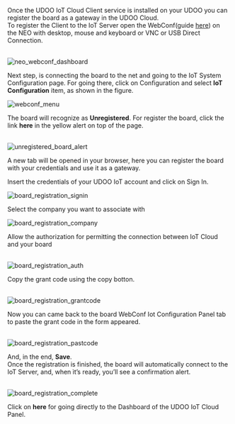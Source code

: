 Once the UDOO IoT Cloud Client service is installed on your UDOO you can register the board as a gateway in the UDOO Cloud.  
To register the Client to the IoT Server open the WebConf(guide [here](https://www.udoo.org/docs-neo/Basic_Setup/Web_Control_Panel.html)) on the NEO with desktop, mouse and keyboard or VNC or USB Direct Connection.

</br>

<img src="../img/04_neo_webconf_dashboard.png" alt="neo_webconf_dashboard" class="img-responsive" >

</br>

Next step, is connecting the board to the net and going to the IoT System Configuration page.
For going there, click on Configuration and select **IoT Configuration** item, as shown in the figure.


<img src="../img/05_webconf_menu.png" alt="webconf_menu" class="img-responsive" >

</br>

The board will recognize as **Unregistered**.
For register the board, click the link **here** in the yellow alert on top of the page.

</br>

<img src="../img/07_unregistered_board_alert.png" alt="unregistered_board_alert" class="img-responsive" >

</br>

A new tab will be opened in your browser, here you can register the board with your credentials and use it as a gateway.

Insert the credentials of your UDOO IoT account and click on Sign In.

<img src="../img/08_board_registration_signin.png" alt="board_registration_signin" class="img-responsive" >

Select the company you want to associate with

<img src="../img/09_board_registration_company.png" alt="board_registration_company" class="img-responsive" >

Allow the authorization for permitting the connection between IoT Cloud and your board

</br>

<img src="../img/10_board_registration_auth.png" alt="board_registration_auth" class="img-responsive" >

Copy the grant code using the copy botton.

</br>

<img src="../img/11_board_registration_grantcode.png" alt="board_registration_grantcode" class="img-responsive" >

Now you can came back to the board WebConf Iot Configuration Panel tab to paste the grant code in the form appeared.

</br>

<img src="../img/12_board_registration_pastcode.png" alt="board_registration_pastcode" class="img-responsive" >

</br>

And, in the end, **Save**.  
Once the registration is finished, the board will automatically connect to the IoT Server, and, when ìt’s ready, you’ll see a confirmation alert.  

</br>

<img src="../img/13_board_registration_complete.png" alt="board_registration_complete" class="img-responsive" >

</br>

Click on __**here**__ for going directly to the Dashboard of the UDOO IoT Cloud Panel.
